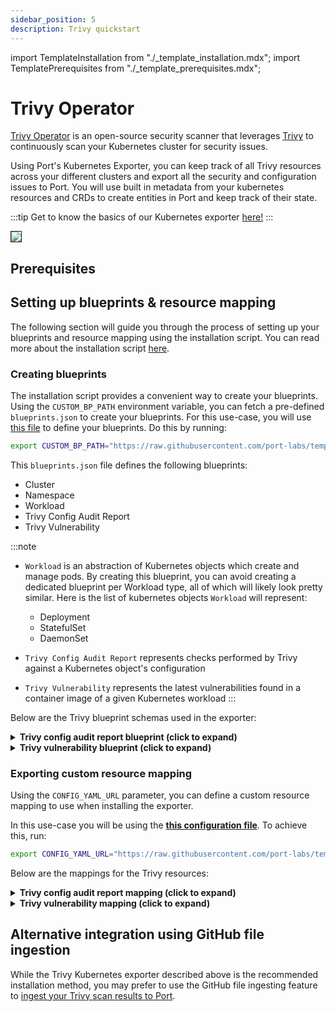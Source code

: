 ```yaml
---
sidebar_position: 5
description: Trivy quickstart
---
```


import TemplateInstallation from "./_template_installation.mdx";
import TemplatePrerequisites from "./_template_prerequisites.mdx";

# Trivy Operator

[Trivy Operator](https://github.com/aquasecurity/trivy-operator) is an open-source security scanner that leverages [Trivy](https://github.com/aquasecurity/trivy) to continuously scan your Kubernetes cluster for security issues.

Using Port's Kubernetes Exporter, you can keep track of all Trivy resources across your different clusters and export
all the security and configuration issues to Port. You will use built in metadata from your kubernetes resources and CRDs to create entities in
Port and keep track of their state.

:::tip
Get to know the basics of our Kubernetes exporter [here!](/build-your-software-catalog/sync-data-to-catalog/kubernetes/kubernetes.md)
:::

<img src="/img/build-your-software-catalog/sync-data-to-catalog/kubernetes/k8sTrivyOperatorView.png" border="1px"/>

## Prerequisites

<TemplatePrerequisites />

## Setting up blueprints & resource mapping

The following section will guide you through the process of setting up your blueprints and resource mapping using the
installation script. You can read more about the installation script [here](#how-does-the-installation-script-work).

### Creating blueprints

The installation script provides a convenient way to create your blueprints. Using the `CUSTOM_BP_PATH` environment
variable, you can fetch a pre-defined `blueprints.json` to create your blueprints. For this use-case, you will
use [this file](https://github.com/port-labs/template-assets/blob/main/kubernetes/blueprints/trivy-blueprints.json) to
define your blueprints. Do this by running:

```bash
export CUSTOM_BP_PATH="https://raw.githubusercontent.com/port-labs/template-assets/main/kubernetes/blueprints/trivy-blueprints.json"
```

This `blueprints.json` file defines the following blueprints:

- Cluster
- Namespace
- Workload
- Trivy Config Audit Report
- Trivy Vulnerability

:::note

- `Workload` is an abstraction of Kubernetes objects which create and manage pods.
  By creating this blueprint, you can avoid creating a dedicated blueprint per Workload type, all of which will likely
  look pretty similar.
  Here is the list of kubernetes objects `Workload` will represent:

    - Deployment
    - StatefulSet
    - DaemonSet

- `Trivy Config Audit Report` represents checks performed by Trivy against a Kubernetes object's configuration

- `Trivy Vulnerability` represents the latest vulnerabilities found in a container image of a given Kubernetes workload
:::

Below are the Trivy blueprint schemas used in the exporter:

<details>
<summary> <b>Trivy config audit report blueprint (click to expand)</b> </summary>

```json showLineNumbers
{
   "identifier": "trivyConfigAuditReport",
   "title": "Trivy Config Audit Report",
   "icon": "Trivy",
   "schema": {
      "properties": {
      "category": {
         "title": "Category",
         "type": "string"
      },
      "messages": {
         "title": "Messages",
         "type": "array"
      },
      "description": {
         "title": "Description",
         "type": "string"
      },
      "severity": {
         "title": "Severity",
         "type": "string",
         "enum": [
            "LOW",
            "MEDIUM",
            "HIGH",
            "CRITICAL",
            "UNKNOWN"
         ],
         "enumColors": {
            "LOW": "green",
            "MEDIUM": "yellow",
            "HIGH": "red",
            "CRITICAL": "red",
            "UNKNOWN": "lightGray"
         }
      },
      "remediation": {
         "title": "Remediation",
         "type": "string"
      },
      "success": {
         "title": "Success",
         "type": "boolean"
      },
      "scanner": {
         "title": "Scanner",
         "type": "string"
      },
      "scannerVersion": {
         "title": "Scanner Version",
         "type": "string"
      },
      "createdAt": {
         "title": "Created At",
         "type": "string",
         "format": "date-time"
      },
      "updatedAt": {
         "title": "Updated At",
         "type": "string",
         "format": "date-time"
      }
      },
      "required": []
   },
   "mirrorProperties": {},
   "calculationProperties": {},
   "aggregationProperties": {},
   "relations": {
      "kubernetes_resource": {
         "title": "Kubernetes Resource",
         "target": "workload",
         "required": false,
         "many": false
      }
   }
}
```
</details>

<details>
<summary> <b>Trivy vulnerability blueprint (click to expand)</b> </summary>

```json showLineNumbers
{
   "identifier": "trivyVulnerabilityReport",
   "title": "Trivy Vulnerability",
   "icon": "Trivy",
   "schema": {
      "properties": {
      "resource": {
         "title": "Resource",
         "type": "string"
      },
      "score": {
         "title": "Score",
         "type": "number"
      },
      "fixedVersion": {
         "title": "Fixed Version",
         "type": "string"
      },
      "installedVersion": {
         "title": "Installed Version",
         "type": "string"
      },
      "lastModifiedDate": {
         "title": "Last Modified Date",
         "type": "string",
         "format": "date-time"
      },
      "links": {
         "icon": "DefaultProperty",
         "title": "Links",
         "type": "array",
         "items": {
            "type": "string",
            "format": "url"
         }
      },
      "primaryLink": {
         "title": "Primary Link",
         "type": "string",
         "format": "url"
      },
      "publishedDate": {
         "title": "Published Date",
         "type": "string",
         "format": "date-time"
      },
      "severity": {
         "title": "Severity",
         "type": "string",
         "enum": [
            "LOW",
            "MEDIUM",
            "HIGH",
            "CRITICAL",
            "UNKNOWN"
         ],
         "enumColors": {
            "LOW": "green",
            "MEDIUM": "yellow",
            "HIGH": "red",
            "CRITICAL": "red",
            "UNKNOWN": "lightGray"
         }
      },
      "target": {
         "title": "Target",
         "type": "string"
      },
      "scanner": {
         "title": "Scanner Name",
         "type": "string"
      },
      "scannerVersion": {
         "title": "Scanner Version",
         "type": "string"
      },
      "createdAt": {
         "title": "Created At",
         "type": "string",
         "format": "date-time"
      }
      },
      "required": []
   },
   "mirrorProperties": {},
   "calculationProperties": {},
   "aggregationProperties": {},
   "relations": {
      "kubernetes_resource": {
         "title": "Kubernetes Resource",
         "target": "workload",
         "required": false,
         "many": false
      }
   }
}
```
</details>

### Exporting custom resource mapping

Using the `CONFIG_YAML_URL` parameter, you can define a custom resource mapping to use when installing the exporter.

In this use-case you will be using the **[this configuration file](https://github.com/port-labs/template-assets/blob/main/kubernetes/templates/trivy-kubernetes_v1_config.yaml)**. To achieve this, run:

```bash
export CONFIG_YAML_URL="https://raw.githubusercontent.com/port-labs/template-assets/main/kubernetes/templates/trivy-kubernetes_v1_config.yaml"
```
Below are the mappings for the Trivy resources:
<details>
<summary> <b>Trivy config audit report mapping (click to expand)</b> </summary>

```yaml showLineNumbers
  - kind: aquasecurity.github.io/v1alpha1/configauditreports
    selector:
      query: 'true'
    port:
      itemsToParse: .report.checks
      entity:
        mappings:
          - identifier: .metadata.name + "-" + .item.checkID + "-" + .metadata.namespace + "-" + env.CLUSTER_NAME
            title: .item.title
            icon: '"Trivy"'
            blueprint: '"trivyConfigAuditReport"'
            properties:
              category: .item.category
              messages: .item.messages
              description: .item.description
              severity: .item.severity
              remediation: .item.remediation
              success: .item.success
              scanner: .report.scanner.name
              scannerVersion: .report.scanner.version
              createdAt: .metadata.creationTimestamp
              updatedAt: .report.updateTimestamp
            relations:
              kubernetes_resource: (
                if (.metadata.ownerReferences | length > 0) then 
                     (.metadata.ownerReferences[] | select(.controller == true) |
                     .name + "-" + .kind + "-" + .metadata.namespace + "-" + env.CLUSTER_NAME
                     )
                  else
                     empty
                  end
                )
```
</details>

<details>
<summary> <b>Trivy vulnerability mapping (click to expand)</b> </summary>

```yaml showLineNumbers
  - kind: aquasecurity.github.io/v1alpha1/vulnerabilityreports
    selector:
      query: 'true'
    port:
      itemsToParse: .report.vulnerabilities
      entity:
        mappings:
          - identifier: .metadata.name + "-" + .item.vulnerabilityID + "-" + .metadata.namespace + "-" + env.CLUSTER_NAME
            title: .item.title
            icon: '"Trivy"'
            blueprint: '"trivyVulnerabilityReport"'
            properties:
              resource: .item.resource
              score: .item.score
              fixedVersion: .item.fixedVersion
              installedVersion: .item.installedVersion
              lastModifiedDate: .item.lastModifiedDate
              links: .item.links
              primaryLink: .item.primaryLink
              publishedDate: .item.publishedDate
              severity: .item.severity
              target: .item.target
              scanner: .report.scanner.name
              scannerVersion: .report.scanner.version
              createdAt: .metadata.creationTimestamp
            relations:
              kubernetes_resource: (
               if (.metadata.ownerReferences | length > 0) then 
                     (.metadata.ownerReferences[] | select(.controller == true) |
                     .name + "-" + .kind + "-" + .metadata.namespace + "-" + env.CLUSTER_NAME
                     )
                  else
                     empty
                  end
               )
```
</details>

## Alternative integration using GitHub file ingestion
While the Trivy Kubernetes exporter described above is the recommended installation method, you may prefer to use the GitHub file ingesting feature to [ingest your Trivy scan results to Port](/guides/all/ingest-trivy-vulnerabilities-into-your-catalog). 